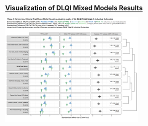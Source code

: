 ## [Visualization of DLQI Mixed Models Results](https://rpubs.com/acalatroni/718023)

<img src="https://raw.githubusercontent.com/agstn/WW/main/2021-01-13/dlqi_mixed.png" width="85%" height="85%">

